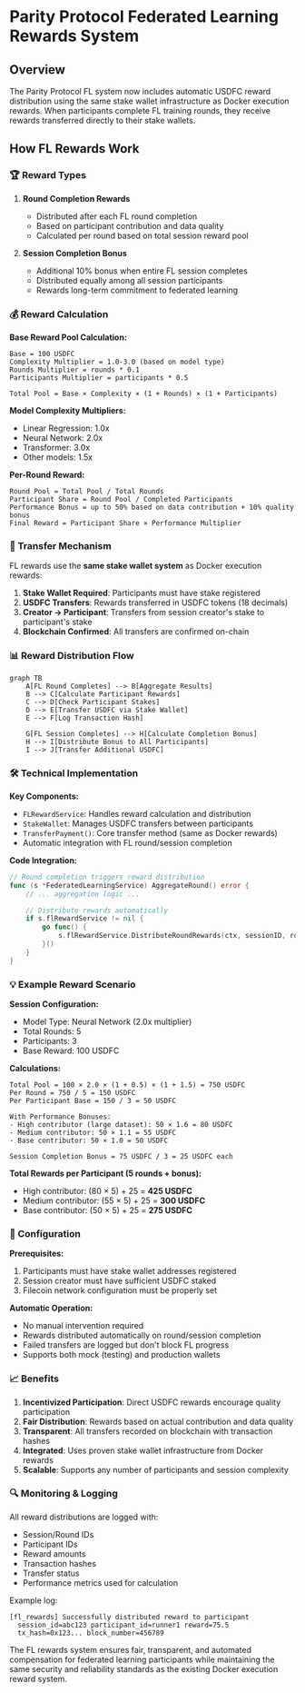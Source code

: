 # Parity Protocol Federated Learning Rewards System

## Overview

The Parity Protocol FL system now includes automatic USDFC reward distribution using the same stake wallet infrastructure as Docker execution rewards. When participants complete FL training rounds, they receive rewards transferred directly to their stake wallets.

## How FL Rewards Work

### 🏆 Reward Types

1. **Round Completion Rewards**

   - Distributed after each FL round completion
   - Based on participant contribution and data quality
   - Calculated per round based on total session reward pool

2. **Session Completion Bonus**
   - Additional 10% bonus when entire FL session completes
   - Distributed equally among all session participants
   - Rewards long-term commitment to federated learning

### 💰 Reward Calculation

**Base Reward Pool Calculation:**

```
Base = 100 USDFC
Complexity Multiplier = 1.0-3.0 (based on model type)
Rounds Multiplier = rounds * 0.1
Participants Multiplier = participants * 0.5

Total Pool = Base × Complexity × (1 + Rounds) × (1 + Participants)
```

**Model Complexity Multipliers:**

- Linear Regression: 1.0x
- Neural Network: 2.0x
- Transformer: 3.0x
- Other models: 1.5x

**Per-Round Reward:**

```
Round Pool = Total Pool / Total Rounds
Participant Share = Round Pool / Completed Participants
Performance Bonus = up to 50% based on data contribution + 10% quality bonus
Final Reward = Participant Share × Performance Multiplier
```

### 🔄 Transfer Mechanism

FL rewards use the **same stake wallet system** as Docker execution rewards:

1. **Stake Wallet Required**: Participants must have stake registered
2. **USDFC Transfers**: Rewards transferred in USDFC tokens (18 decimals)
3. **Creator → Participant**: Transfers from session creator's stake to participant's stake
4. **Blockchain Confirmed**: All transfers are confirmed on-chain

### 📊 Reward Distribution Flow

```mermaid
graph TB
    A[FL Round Completes] --> B[Aggregate Results]
    B --> C[Calculate Participant Rewards]
    C --> D[Check Participant Stakes]
    D --> E[Transfer USDFC via Stake Wallet]
    E --> F[Log Transaction Hash]

    G[FL Session Completes] --> H[Calculate Completion Bonus]
    H --> I[Distribute Bonus to All Participants]
    I --> J[Transfer Additional USDFC]
```

### 🛠️ Technical Implementation

**Key Components:**

- `FLRewardService`: Handles reward calculation and distribution
- `StakeWallet`: Manages USDFC transfers between participants
- `TransferPayment()`: Core transfer method (same as Docker rewards)
- Automatic integration with FL round/session completion

**Code Integration:**

```go
// Round completion triggers reward distribution
func (s *FederatedLearningService) AggregateRound() error {
    // ... aggregation logic ...

    // Distribute rewards automatically
    if s.flRewardService != nil {
        go func() {
            s.flRewardService.DistributeRoundRewards(ctx, sessionID, roundID)
        }()
    }
}
```

### 💡 Example Reward Scenario

**Session Configuration:**

- Model Type: Neural Network (2.0x multiplier)
- Total Rounds: 5
- Participants: 3
- Base Reward: 100 USDFC

**Calculations:**

```
Total Pool = 100 × 2.0 × (1 + 0.5) × (1 + 1.5) = 750 USDFC
Per Round = 750 / 5 = 150 USDFC
Per Participant Base = 150 / 3 = 50 USDFC

With Performance Bonuses:
- High contributor (large dataset): 50 × 1.6 = 80 USDFC
- Medium contributor: 50 × 1.1 = 55 USDFC
- Base contributor: 50 × 1.0 = 50 USDFC

Session Completion Bonus = 75 USDFC / 3 = 25 USDFC each
```

**Total Rewards per Participant (5 rounds + bonus):**

- High contributor: (80 × 5) + 25 = **425 USDFC**
- Medium contributor: (55 × 5) + 25 = **300 USDFC**
- Base contributor: (50 × 5) + 25 = **275 USDFC**

### 🔧 Configuration

**Prerequisites:**

1. Participants must have stake wallet addresses registered
2. Session creator must have sufficient USDFC staked
3. Filecoin network configuration must be properly set

**Automatic Operation:**

- No manual intervention required
- Rewards distributed automatically on round/session completion
- Failed transfers are logged but don't block FL progress
- Supports both mock (testing) and production wallets

### 📈 Benefits

1. **Incentivized Participation**: Direct USDFC rewards encourage quality participation
2. **Fair Distribution**: Rewards based on actual contribution and data quality
3. **Transparent**: All transfers recorded on blockchain with transaction hashes
4. **Integrated**: Uses proven stake wallet infrastructure from Docker rewards
5. **Scalable**: Supports any number of participants and session complexity

### 🔍 Monitoring & Logging

All reward distributions are logged with:

- Session/Round IDs
- Participant IDs
- Reward amounts
- Transaction hashes
- Transfer status
- Performance metrics used for calculation

Example log:

```
[fl_rewards] Successfully distributed reward to participant
  session_id=abc123 participant_id=runner1 reward=75.5
  tx_hash=0x123... block_number=456789
```

The FL rewards system ensures fair, transparent, and automated compensation for federated learning participants while maintaining the same security and reliability standards as the existing Docker execution reward system.
